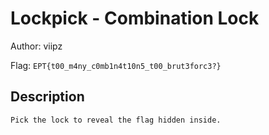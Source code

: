 # Lockpick - Combination Lock
Author: viipz

Flag: `EPT{t00_m4ny_c0mb1n4t10n5_t00_brut3forc3?}`
## Description
```
Pick the lock to reveal the flag hidden inside.
```

